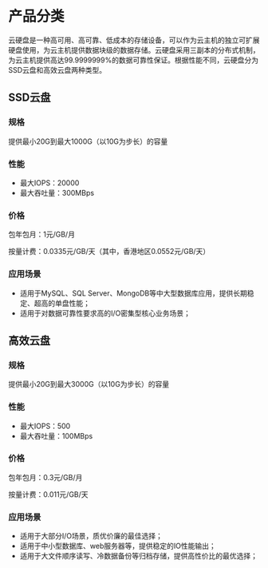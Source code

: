 # **产品分类**


云硬盘是一种高可用、高可靠、低成本的存储设备，可以作为云主机的独立可扩展硬盘使用，为云主机提供数据块级的数据存储。云硬盘采用三副本的分布式机制，为云主机提供高达99.9999999%的数据可靠性保证。根据性能不同，云硬盘分为SSD云盘和高效云盘两种类型。

## SSD云盘

### 规格

提供最小20G到最大1000G（以10G为步长）的容量

### 性能
- 最大IOPS：20000
- 最大吞吐量：300MBps
### 价格

包年包月：1元/GB/月

按量计费：0.0335元/GB/天（其中，香港地区0.0552元/GB/天）

### 应用场景
- 适用于MySQL、SQL Server、MongoDB等中大型数据库应用，提供长期稳定、超高的单盘性能；
- 适用于对数据可靠性要求高的I/O密集型核心业务场景；


## 高效云盘

### 规格

提供最小20G到最大3000G（以10G为步长）的容量

### 性能
- 最大IOPS：500
- 最大吞吐量：100MBps
### 价格

包年包月：0.3元/GB/月

按量计费：0.011元/GB/天

### 应用场景
- 适用于大部分I/O场景，质优价廉的最佳选择；
- 适用于中小型数据库、web服务器等，提供稳定的IO性能输出；
- 适用于大文件顺序读写、冷数据备份等归档存储，提供高性价比的最优选择；


